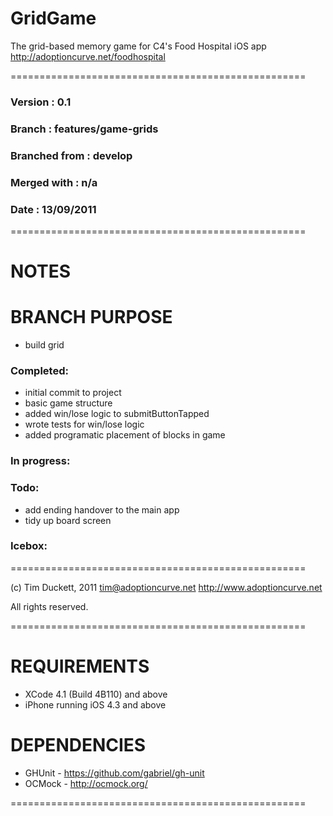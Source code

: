 # GridGame

The grid-based memory game for C4's Food Hospital iOS app
http://adoptioncurve.net/foodhospital

===================================================

### Version         :   0.1
### Branch          :   features/game-grids
### Branched from   :   develop
### Merged with     :  	n/a
### Date            :   13/09/2011

===================================================

# NOTES

# BRANCH PURPOSE
- build grid

### Completed:
- initial commit to project
- basic game structure
- added win/lose logic to submitButtonTapped
- wrote tests for win/lose logic
- added programatic placement of blocks in game

### In progress:

### Todo:
- add ending handover to the main app
- tidy up board screen

### Icebox:

===================================================

(c) Tim Duckett, 2011
tim@adoptioncurve.net
http://www.adoptioncurve.net

All rights reserved.

===================================================

# REQUIREMENTS

- XCode 4.1 (Build 4B110) and above
- iPhone running iOS 4.3 and above

# DEPENDENCIES
- GHUnit 					- https://github.com/gabriel/gh-unit
- OCMock 					- http://ocmock.org/

===================================================